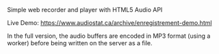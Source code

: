 Simple web recorder and player with HTML5 Audio API

Live Demo: https://www.audiostat.ca/archive/enregistrement-demo.html

In the full version, the audio buffers are encoded in MP3 format (using a worker) before being written on the server as a file.
